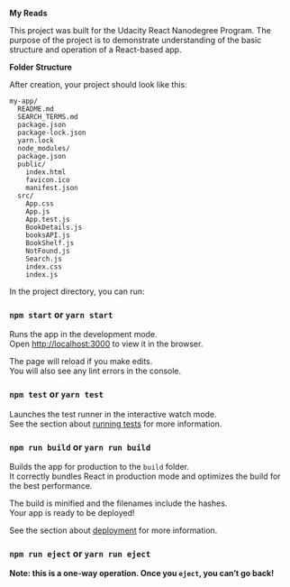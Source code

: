**My Reads**

This project was built for the Udacity React Nanodegree Program. The purpose of the project is to demonstrate understanding of the basic structure and operation of a React-based app.

**Folder Structure**

After creation, your project should look like this:
```
my-app/
  README.md
  SEARCH_TERMS.md
  package.json
  package-lock.json
  yarn.lock
  node_modules/
  package.json
  public/
    index.html
    favicon.ico
    manifest.json
  src/
    App.css
    App.js
    App.test.js
    BookDetails.js
    booksAPI.js
    BookShelf.js
    NotFound.js
    Search.js
    index.css
    index.js
```    
In the project directory, you can run:

### `npm start`  or `yarn start`

Runs the app in the development mode.<br>
Open [http://localhost:3000](http://localhost:3000) to view it in the browser.

The page will reload if you make edits.<br>
You will also see any lint errors in the console.

### `npm test` or `yarn test`

Launches the test runner in the interactive watch mode.<br>
See the section about [running tests](#running-tests) for more information.

### `npm run build`  or  `yarn run build`

Builds the app for production to the `build` folder.<br>
It correctly bundles React in production mode and optimizes the build for the best performance.

The build is minified and the filenames include the hashes.<br>
Your app is ready to be deployed!

See the section about [deployment](#deployment) for more information.

### `npm run eject`  or   `yarn run eject`

**Note: this is a one-way operation. Once you `eject`, you can’t go back!**
